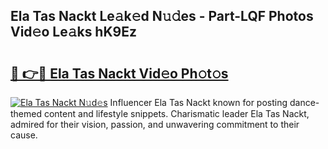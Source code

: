 ## Ela Tas Nackt Le𝚊k𝚎d N𝚞𝚍es - Part-LQF Photos Vid𝚎o Le𝚊ks hK9Ez

# <h2><a href="http://fbaikoh.evod.top/?m=Ela+Tas+Nackt">🔗 👉🔴 Ela Tas Nackt Vid𝚎o Ph𝚘t𝚘s</a></h2>

[![Ela Tas Nackt N𝚞d𝚎s](https://i.imgur.com/8V9OHl7.gif)](http://fbaikoh.evod.top/?m=Ela+Tas+Nackt)
Influencer Ela Tas Nackt known for posting dance-themed content and lifestyle snippets. Charismatic leader Ela Tas Nackt, admired for their vision, passion, and unwavering commitment to their cause. 
